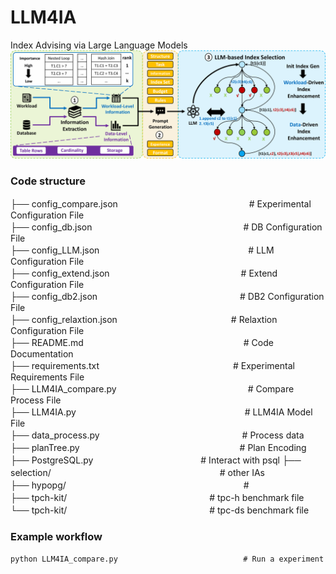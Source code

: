 
# LLM4IA
Index Advising via Large Language Models
![Framework overview of LLM4IA](./LLM4IA.png)

### Code structure
├── config_compare.json　　　　　　　　　　　　　　　# Experimental Configuration File  
├── config_db.json　　　　　　　　　　　　　　　　　 # DB Configuration File  
├── config_LLM.json　　　　　　　　　　　　　　　　　# LLM Configuration File  
├── config_extend.json　　　　　　　　　　　　　　　# Extend Configuration File  
├── config_db2.json　　　　　　　　　　　　　　　　 # DB2 Configuration File  
├── config_relaxtion.json　　　　　　　　　　　　　# Relaxtion Configuration File  
├── README.md　　　　　　　　　　　　　　　　　　   # Code Documentation  
├── requirements.txt　　　　　　　　　　　　　　　  # Experimental Requirements File  
├── LLM4IA_compare.py　　　　　　　　　　　　　　　# Compare Process File  
├── LLM4IA.py　　　　　　　　　　　　　　　　　　　  # LLM4IA Model File  
├── data_process.py　　　　　　　　　　　　　　　　 # Process data                 
├── planTree.py　　　　　　　　　　　　　　　　　　 # Plan Encoding    
├── PostgreSQL.py　　　　　　　　　　　　          # Interact with psql 
├── selection/　　　　　　　　　　　　　　　　　　　 # other IAs　      
├── hypopg/　　　　　　　　　　　　　　　　　　　　  #     
├── tpch-kit/　　　　　　　　　　　　　　　　			    # tpc-h benchmark file  
└── tpch-kit/　　　　　　　　　　　　　　　　			    # tpc-ds benchmark file  
 
### Example workflow

```
python LLM4IA_compare.py					        # Run a experiment
```
